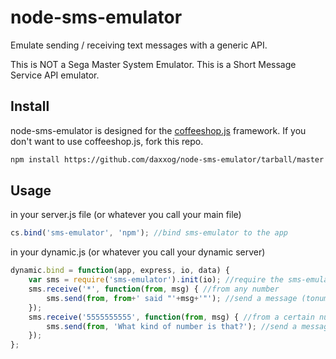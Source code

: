 node-sms-emulator
=================

Emulate sending / receiving text messages with a generic API.

This is NOT a Sega Master System Emulator. This is a Short Message Service API emulator.

Install
-------
node-sms-emulator is designed for the [coffeeshop.js](https://github.com/daxxog/coffeeshop.js) framework. If you don't want to use coffeeshop.js, fork this repo.
```bash
npm install https://github.com/daxxog/node-sms-emulator/tarball/master
```

Usage
-----
in your server.js file (or whatever you call your main file)
```javascript
cs.bind('sms-emulator', 'npm'); //bind sms-emulator to the app
```

in your dynamic.js (or whatever you call your dynamic server)
```javascript
dynamic.bind = function(app, express, io, data) {
    var sms = require('sms-emulator').init(io); //require the sms-emulator library and pass io to it
    sms.receive('*', function(from, msg) { //from any number
        sms.send(from, from+' said "'+msg+'"'); //send a message (tonumber, msg, cb(err))
    });
    sms.receive('5555555555', function(from, msg) { //from a certain number
        sms.send(from, 'What kind of number is that?'); //send a message (tonumber, msg, cb(err))
    });
};
```